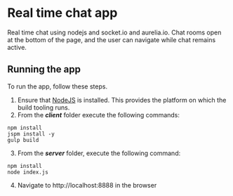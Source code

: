 # Real time chat app

Real time chat using nodejs and socket.io and aurelia.io. Chat rooms open at the bottom of the page, and the user can navigate while chat remains active.

## Running the app

To run the app, follow these steps.

1. Ensure that [NodeJS](http://nodejs.org/) is installed. This provides the platform on which the build tooling runs.
2. From the ***client*** folder execute the following commands:

```shell
npm install
jspm install -y
gulp build
```
3. From the ***server*** folder, execute the following command:

```shell
npm install
node index.js
```

4. Navigate to http://localhost:8888 in the browser